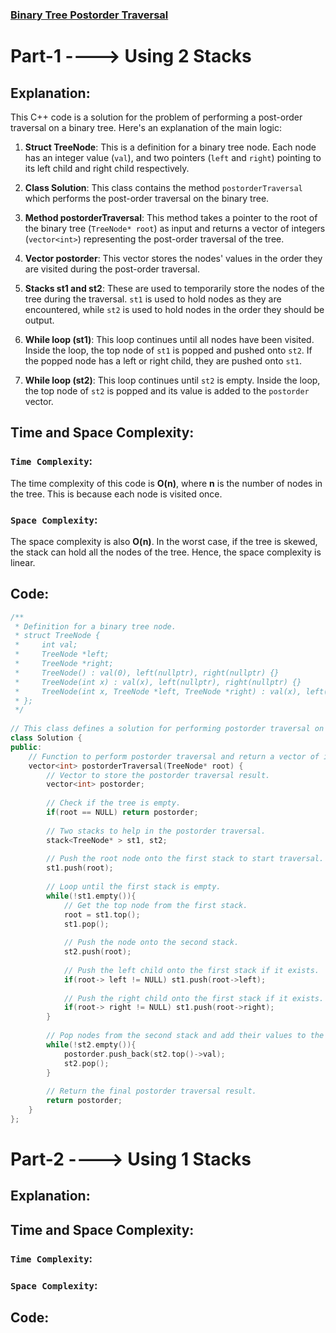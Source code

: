 ### [Binary Tree Postorder Traversal](https://leetcode.com/problems/binary-tree-postorder-traversal/description/)

# Part-1 ----> Using 2 Stacks

## Explanation:
This C++ code is a solution for the problem of performing a post-order traversal on a binary tree. Here's an explanation of the main logic:

1. **Struct TreeNode**: This is a definition for a binary tree node. Each node has an integer value (`val`), and two pointers (`left` and `right`) pointing to its left child and right child respectively.

2. **Class Solution**: This class contains the method `postorderTraversal` which performs the post-order traversal on the binary tree.

3. **Method postorderTraversal**: This method takes a pointer to the root of the binary tree (`TreeNode* root`) as input and returns a vector of integers (`vector<int>`) representing the post-order traversal of the tree.

4. **Vector postorder**: This vector stores the nodes' values in the order they are visited during the post-order traversal.

5. **Stacks st1 and st2**: These are used to temporarily store the nodes of the tree during the traversal. `st1` is used to hold nodes as they are encountered, while `st2` is used to hold nodes in the order they should be output.

6. **While loop (st1)**: This loop continues until all nodes have been visited. Inside the loop, the top node of `st1` is popped and pushed onto `st2`. If the popped node has a left or right child, they are pushed onto `st1`.

7. **While loop (st2)**: This loop continues until `st2` is empty. Inside the loop, the top node of `st2` is popped and its value is added to the `postorder` vector.

## Time and Space Complexity:
### `Time Complexity`:
The time complexity of this code is **O(n)**, where **n** is the number of nodes in the tree. This is because each node is visited once.

### `Space Complexity`:
The space complexity is also **O(n)**. In the worst case, if the tree is skewed, the stack can hold all the nodes of the tree. Hence, the space complexity is linear.

## Code:
```cpp
/**
 * Definition for a binary tree node.
 * struct TreeNode {
 *     int val;
 *     TreeNode *left;
 *     TreeNode *right;
 *     TreeNode() : val(0), left(nullptr), right(nullptr) {}
 *     TreeNode(int x) : val(x), left(nullptr), right(nullptr) {}
 *     TreeNode(int x, TreeNode *left, TreeNode *right) : val(x), left(left), right(right) {}
 * };
 */
 
// This class defines a solution for performing postorder traversal on a binary tree.
class Solution {
public:
    // Function to perform postorder traversal and return a vector of integers.
    vector<int> postorderTraversal(TreeNode* root) {
        // Vector to store the postorder traversal result.
        vector<int> postorder;
        
        // Check if the tree is empty.
        if(root == NULL) return postorder;
        
        // Two stacks to help in the postorder traversal.
        stack<TreeNode* > st1, st2;
        
        // Push the root node onto the first stack to start traversal.
        st1.push(root);
        
        // Loop until the first stack is empty.
        while(!st1.empty()){
            // Get the top node from the first stack.
            root = st1.top();
            st1.pop();
            
            // Push the node onto the second stack.
            st2.push(root);
            
            // Push the left child onto the first stack if it exists.
            if(root-> left != NULL) st1.push(root->left);
            
            // Push the right child onto the first stack if it exists.
            if(root-> right != NULL) st1.push(root->right);
        }
        
        // Pop nodes from the second stack and add their values to the result vector.
        while(!st2.empty()){
            postorder.push_back(st2.top()->val);
            st2.pop();
        }
        
        // Return the final postorder traversal result.
        return postorder;
    }
};
```

# Part-2 ----> Using 1 Stacks
### []()

## Explanation:

## Time and Space Complexity:
### `Time Complexity`:

### `Space Complexity`:

## Code:
```

```

